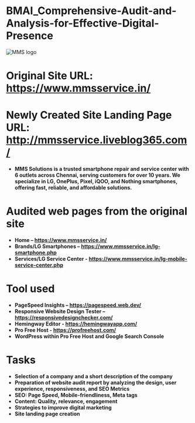 # BMAI_Comprehensive-Audit-and-Analysis-for-Effective-Digital-Presence
![MMS logo](https://github.com/user-attachments/assets/176ba381-b22c-4dcf-9d9b-0522f3f852dd)

# Original Site URL: https://www.mmsservice.in/

# Newly Created Site Landing Page URL: http://mmsservice.liveblog365.com/

* **MMS Solutions is a trusted smartphone repair and service center with 6 outlets across Chennai, serving customers for over 10 years. We specialize in LG, OnePlus, Pixel, iQOO, and Nothing smartphones, offering fast, reliable, and affordable solutions.**

# Audited web pages from the original site

  * **Home – https://www.mmsservice.in/**
  * **Brands/LG Smartphones – https://www.mmsservice.in/lg-smartphone.php**
  * **Services/LG Service Center - https://www.mmsservice.in/lg-mobile-service-center.php**

# Tool used

  * **PageSpeed Insights – https://pagespeed.web.dev/**
  * **Responsive Website Design Tester – https://responsivedesignchecker.com/**
  * **Hemingway Editor - https://hemingwayapp.com/**
  * **Pro Free Host - https://profreehost.com/**
  * **WordPress within Pro Free Host and Google Search Console**

# Tasks
  * **Selection of a company and a short description of the company**
  * **Preparation of website audit report by analyzing the design, user experience, responsiveness, and SEO Metrics**
  * **SEO: Page Speed, Mobile-friendliness, Meta tags**
  * **Content: Quality, relevance, engagement**
  * **Strategies to improve digital marketing**
  * **Site landing page creation**
